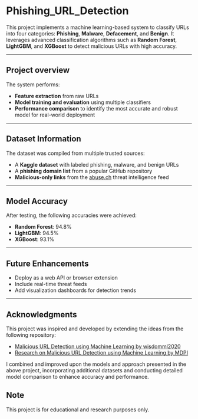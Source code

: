 # Phishing_URL_Detection

This project implements a machine learning-based system to classify URLs into four categories: **Phishing**, **Malware**, **Defacement**, and **Benign**. It leverages advanced classification algorithms such as **Random Forest**, **LightGBM**, and **XGBoost** to detect malicious URLs with high accuracy.

---

## Project overview

The system performs:

- **Feature extraction** from raw URLs  
- **Model training and evaluation** using multiple classifiers  
- **Performance comparison** to identify the most accurate and robust model for real-world deployment

---

## Dataset Information

The dataset was compiled from multiple trusted sources:

- A **Kaggle dataset** with labeled phishing, malware, and benign URLs  
- A **phishing domain list** from a popular GitHub repository  
- **Malicious-only links** from the [abuse.ch](https://abuse.ch) threat intelligence feed  

---

## Model Accuracy

After testing, the following accuracies were achieved:

- **Random Forest**: 94.8%  
- **LightGBM**: 94.5%  
- **XGBoost**: 93.1%

---

## Future Enhancements

- Deploy as a web API or browser extension  
- Include real-time threat feeds  
- Add visualization dashboards for detection trends  

---

## Acknowledgments

This project was inspired and developed by extending the ideas from the following repository:

- [Malicious URL Detection using Machine Learning by wisdomml2020](https://github.com/wisdomml2020/Malicious_url_detection_using_MachineLearning)
- [Research on Malicious URL Detection using Machine Learning by MDPI](https://www.mdpi.com/1424-8220/23/18/7760)

I combined and improved upon the models and approach presented in the above project, incorporating additional datasets and conducting detailed model comparison to enhance accuracy and performance.

## Note

This project is for educational and research purposes only.
